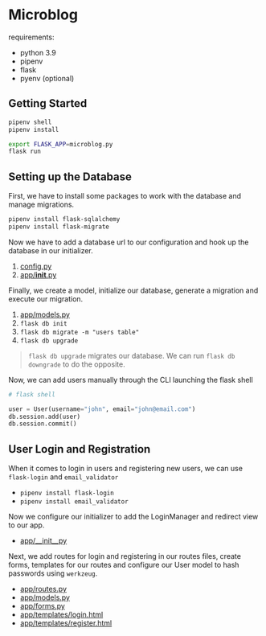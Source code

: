 # Microblog

requirements:

- python 3.9
- pipenv
- flask
- pyenv (optional)

## Getting Started

```bash
pipenv shell
pipenv install

export FLASK_APP=microblog.py
flask run
```

## Setting up the Database

First, we have to install some packages to work with the database and manage
migrations.

```bash
pipenv install flask-sqlalchemy
pipenv install flask-migrate
```

Now we have to add a database url to our configuration and hook up the database
in our initializer.

1. [config.py](./config.py)
2. [app/__init__.py](./app/__init__.py)

Finally, we create a model, initialize our database, generate a migration and
execute our migration.

1. [app/models.py](./app/models.py)
2. `flask db init`
3. `flask db migrate -m "users table"`
4. `flask db upgrade`

> `flask db upgrade` migrates our database. We can run `flask db downgrade` to
> do the opposite.

Now, we can add users manually through the CLI launching the flask shell

```python
# flask shell

user = User(username="john", email="john@email.com")
db.session.add(user)
db.session.commit()
```

## User Login and Registration

When it comes to login in users and registering new users, we can use
`flask-login` and `email_validator`

- `pipenv install flask-login`
- `pipenv install email_validator`

Now we configure our initializer to add the LoginManager and redirect view to
our app.

- [app/__init__py](./app/__init__.py)

Next, we add routes for login and registering in our routes files, create forms,
templates for our routes and configure our User model to hash passwords using
`werkzeug`.

- [app/routes.py](./app/routes.py)
- [app/models.py](./app/models.py)
- [app/forms.py](./app/forms.py)
- [app/templates/login.html](./app/templates/login.html)
- [app/templates/register.html](./app/templates/register.html)
